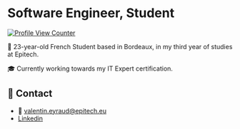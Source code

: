 # Software Engineer, Student
<!--

[![Github Stats](https://github-readme-stats.vercel.app/api?username=pyrroz&count_private=true&show_icons=true&theme=dark)](https://github.com/pyrroz)
[![Top Langs](https://github-readme-stats.vercel.app/api/top-langs/?username=pyrroz&layout=compact&count_private=true&theme=dark)](https://github.com/pyrroz)
-->

[![Profile View Counter](https://komarev.com/ghpvc/?username=pyrroz)](https://github.com/pyrroz)

📖 23-year-old French Student based in Bordeaux, in my third year of studies at Epitech.


🎓 Currently working towards my IT Expert certification.

## 📩 Contact
- 📩 valentin.eyraud@epitech.eu
- [Linkedin](https://www.linkedin.com/in/valentin-eyraud/)

